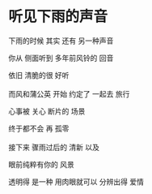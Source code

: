 # 听见下雨的声音

下雨的时候 其实 还有 另一种声音

你从 侧面听到 多年前风铃的 回音

依旧 清脆的很 好听
<br>
<br>
而风和蒲公英 开始 约定了 一起去 旅行

心事被 关心 断片的 场景

终于都不会 再 孤零
<br>
<br>
接下来 骤雨过后的 清新 以及

眼前纯粹有你的 风景

透明得 是一种 用肉眼就可以 分辨出得 爱情

